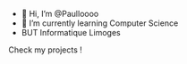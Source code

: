 - 👋 Hi, I’m @Paulloooo
- 🌱 I’m currently learning Computer Science
- BUT Informatique Limoges 

Check my projects !




<!---
Paulloooo/Paulloooo is a ✨ special ✨ repository because its `README.md` (this file) appears on your GitHub profile.
You can click the Preview link to take a look at your changes.
--->
